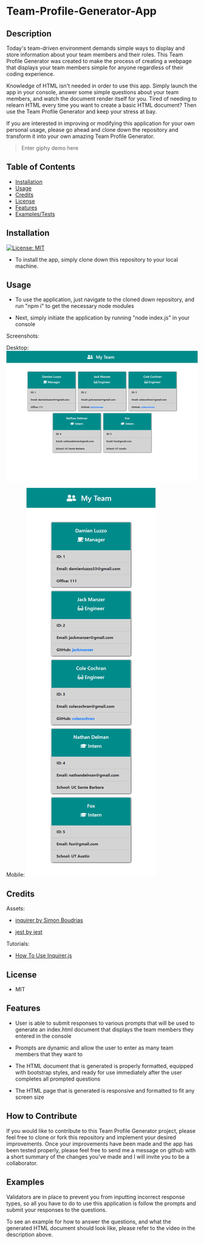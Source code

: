 # Team-Profile-Generator-App

## Description

Today's team-driven environment demands simple ways to display and store information about your team members and their roles. This Team Profile Generator was created to make the process of creating a webpage that displays your team members simple for anyone regardless of their coding experience.

Knowledge of HTML isn't needed in order to use this app. Simply launch the app in your console, answer some simple questions about your team members, and watch the document render itself for you. Tired of needing to relearn HTML every time you want to create a basic HTML document? Then use the Team Profile Generator and keep your stress at bay.

If you are interested in improving or modifying this application for your own personal usage, please go ahead and clone down the repository and transform it into your own amazing Team Profile Generator.

>Enter giphy demo here

## Table of Contents

- [Installation](#installation)
- [Usage](#usage)
- [Credits](#credits)
- [License](#license)
- [Features](#features)
- [Examples/Tests](#examples)

## Installation

[![License: MIT](https://img.shields.io/badge/License-MIT-yellow.svg)](https://opensource.org/licenses/MIT)

- To install the app, simply clone down this repository to your local machine.

## Usage

- To use the application, just navigate to the cloned down repository, and run "npm i" to get the necessary node modules

- Next, simply initiate the application by running "node index.js" in your console

Screenshots:

Desktop:
![Desktop view of application](assets/images/Team-Profile-Generator-screenshot-desktop-view.png)

Mobile:
![Mobile view of application](assets/images/Team-Profile-Generator-screenshot-mobile.png)

## Credits

Assets:

+ [inquirer by Simon Boudrias](https://github.com/SBoudrias/Inquirer.js)

+ [jest by jest](https://jestjs.io/)

Tutorials:

+ [How To Use Inquirer.js](https://javascript.plainenglish.io/how-to-inquirer-js-c10a4e05ef1f)

## License

+ MIT

## Features

+ User is able to submit responses to various prompts that will be used to generate an index.html document that displays the team members they entered in the console

+ Prompts are dynamic and allow the user to enter as many team members that they want to

+ The HTML document that is generated is properly formatted, equipped with bootstrap styles, and ready for use immediately after the user completes all prompted questions

+ The HTML page that is generated is responsive and formatted to fit any screen size

## How to Contribute

If you would like to contribute to this Team Profile Generator project, please feel free to clone or fork this repository and implement your desired improvements. Once your improvements have been made and the app has been tested properly, please feel free to send me a message on github with a short summary of the changes you've made and I will invite you to be a collaborator.

## Examples

Validators are in place to prevent you from inputting incorrect response types, so all you have to do to use this application is follow the prompts and submit your responses to the questions.

To see an example for how to answer the questions, and what the generated HTML document should look like, please refer to the video in the description above.
